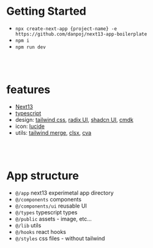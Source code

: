 # Getting Started

- `npx create-next-app {project-name} -e https://github.com/danpoj/next13-app-boilerplate`
- `npm i`
- `npm run dev`

</br>
</br>

# features

- [Next13](https://beta.nextjs.org/docs/app-directory-roadmap)
- [typescript](https://www.typescriptlang.org/)
- design: [tailwind css](https://tailwindcss.com/), [radix UI](https://www.radix-ui.com/), [shadcn UI](https://ui.shadcn.com/), [cmdk](https://cmdk.paco.me/)
- icon: [lucide](https://lucide.dev/)
- utils: [tailwind merge](https://github.com/dcastil/tailwind-merge), [clsx](https://github.com/lukeed/clsx), [cva](https://github.com/joe-bell/cva)

</br>
</br>

# App structure

- `@/app` next13 experimetal app directory
- `@/components` components
- `@/components/ui` reusable UI
- `@/types` typescript types
- `@/public` assets - image, etc...
- `@/lib` utils
- `@/hooks` react hooks
- `@/styles` css files - without tailwind

</br>
</br>
